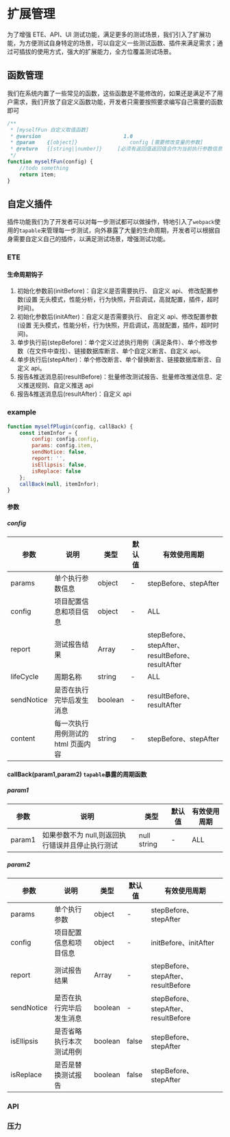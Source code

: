 # 扩展管理

为了增强 ETE、API、UI 测试功能，满足更多的测试场景，我们引入了扩展功能，为方便测试自身特定的场景，可以自定义一些测试函数、插件来满足需求；通过可插拔的使用方式，强大的扩展能力，全方位覆盖测试场景。

## 函数管理

我们在系统内置了一些常见的函数，这些函数是不能修改的，如果还是满足不了用户需求，我们开放了自定义函数功能，开发者只需要按照要求编写自己需要的函数即可

```javascript
/**
 * [myselfFun 自定义取值函数]
 * @version                           1.0
 * @param    {[object]}                 config [需要修改变量的参数]
 * @return   {[string||number]}     [必须有返回值返回值会作为当前执行参数信息]
 */
function myselfFun(config) {
    //todo something
    return item;
}
```

## 自定义插件

插件功能我们为了开发者可以对每一步测试都可以做操作，特地引入了`webpack`使用的`tapable`来管理每一步测试，向外暴露了大量的生命周期，开发者可以根据自身需要自定义自己的插件，以满足测试场景，增强测试功能。

### ETE

#### 生命周期钩子

1. 初始化参数前(initBefore)：自定义是否需要执行、 自定义 api、 修改配置参数(设置 无头模式，性能分析，行为快照，开启调试，高就配置，插件，超时时间)。
2. 初始化参数后(initAfter)：自定义是否需要执行、 自定义 api、修改配置参数(设置 无头模式，性能分析，行为快照，开启调试，高就配置，插件，超时时间)。
3. 单步执行前(stepBefore)：单个定义过滤执行用例（满足条件）、单个修改参数（在文件中查找）、链接数据库断言、单个自定义断言、自定义 api。
4. 单步执行后(stepAfter)：单个修改断言、单个替换断言、链接数据库断言、自定义 api。
5. 报告&推送消息前(resultBefore)：批量修改测试报告、批量修改推送信息、定义推送规则、自定义推送 api
6. 报告&推送消息后(resultAfter)：自定义 api

### example

```javascript
function myselfPlugin(config, callBack) {
    const itemInfor = {
        config: config.config,
        params: config.item,
        sendNotice: false,
        report: '',
        isEllipsis: false,
        isReplace: false
    };
    callBack(null, itemInfor);
}
```

#### 参数

##### config

| 参数       | 说明                               | 类型    | 默认值 | 有效使用周期                                     |
| ---------- | ---------------------------------- | ------- | ------ | ------------------------------------------------ |
| params     | 单个执行参数信息                   | object  | -      | stepBefore、stepAfter                            |
| config     | 项目配置信息和项目信息             | object  | -      | ALL                                              |
| report     | 测试报告结果                       | Array   | -      | stepBefore、stepAfter、resultBefore、resultAfter |
| lifeCycle  | 周期名称                           | string  | -      | ALL                                              |
| sendNotice | 是否在执行完毕后发生消息           | boolean | -      | resultBefore、resultAfter                        |
| content    | 每一次执行用例测试的 html 页面内容 | string  | -      | stepBefore、stepAfter                            |

#### callBack(param1,param2) `tapable`暴露的周期函数

##### param1

| 参数   | 说明                                             | 类型        | 默认值 | 有效使用周期 |
| ------ | ------------------------------------------------ | ----------- | ------ | ------------ |
| param1 | 如果参数不为 null,则返回执行错误并且停止执行测试 | null string | -      | ALL          |

##### param2

| 参数       | 说明                     | 类型    | 默认值 | 有效使用周期                        |
| ---------- | ------------------------ | ------- | ------ | ----------------------------------- |
| params     | 单个执行参数             | object  | -      | stepBefore、stepAfter               |
| config     | 项目配置信息和项目信息   | object  | -      | initBefore、initAfter               |
| report     | 测试报告结果             | Array   | -      | stepBefore、stepAfter、resultBefore |
| sendNotice | 是否在执行完毕后发生消息 | boolean | -      | stepBefore、stepAfter、resultBefore |
| isEllipsis | 是否省略执行本次测试用例 | boolean | false  | stepBefore、stepAfter               |
| isReplace  | 是否是替换测试报告       | boolean | false  | stepBefore、stepAfter               |

### API

### 压力

<!--
开始前：修改配置参数、自定义是否需要执行
开始后：修改配置参数、自定义是否需要执行
单步前：定义过滤执行用例（满足条件）、修改参数（在文件中查找）、数据库断言、自定义断言；
单步后：修改断言，替换断言
报告前：修改测试报告，修改推送信息，自定义推送规则，自定义推送 api
包告后：修改推送信息，自定义推送规则，自定义推送 api
-->
